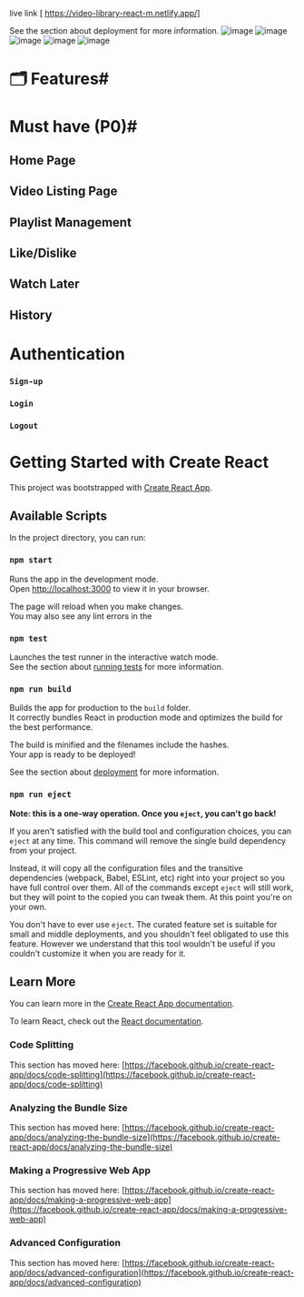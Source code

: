 live link [ https://video-library-react-m.netlify.app/]

See the section about deployment for more information.
![image](https://user-images.githubusercontent.com/57774129/169649908-5144c827-f55a-4024-bccd-a7a55b36827a.png)
![image](https://user-images.githubusercontent.com/57774129/169649912-9be10b6f-82d3-4ca9-9999-19fd1ad59b52.png)
![image](https://user-images.githubusercontent.com/57774129/169649920-a312dc1d-364d-48be-b410-31f01ae6db18.png)
![image](https://user-images.githubusercontent.com/57774129/169649938-5199425e-ca24-4d4f-b567-73192fc72fd0.png)
![image](https://user-images.githubusercontent.com/57774129/169649943-44a7a2a1-cfcc-476e-b8ab-311fff5d5587.png)
# 🗂️ Features#
# Must have (P0)#
 ## Home Page
## Video Listing Page
## Playlist Management
## Like/Dislike
## Watch Later
## History
# Authentication
### `Sign-up`
### `Login`
### `Logout`
# Getting Started with Create React 

This project was bootstrapped with [Create React App](https://github.com/facebook/create-react-app).

## Available Scripts

In the project directory, you can run:

### `npm start`

Runs the app in the development mode.\
Open [http://localhost:3000](http://localhost:3000) to view it in your browser.

The page will reload when you make changes.\
You may also see any lint errors in the

### `npm test`

Launches the test runner in the interactive watch mode.\
See the section about [running tests](https://facebook.github.io/create-react-app/docs/running-tests) for more information.

### `npm run build`

Builds the app for production to the `build` folder.\
It correctly bundles React in production mode and optimizes the build for the best performance.

The build is minified and the filenames include the hashes.\
Your app is ready to be deployed!

See the section about [deployment](https://facebook.github.io/create-react-app/docs/deployment) for more information.

### `npm run eject`

**Note: this is a one-way operation. Once you `eject`, you can't go back!**

If you aren't satisfied with the build tool and configuration choices, you can `eject` at any time. This command will remove the single build dependency from your project.

Instead, it will copy all the configuration files and the transitive dependencies (webpack, Babel, ESLint, etc) right into your project so you have full control over them. All of the commands except `eject` will still work, but they will point to the copied you can tweak them. At this point you're on your own.

You don't have to ever use `eject`. The curated feature set is suitable for small and middle deployments, and you shouldn't feel obligated to use this feature. However we understand that this tool wouldn't be useful if you couldn't customize it when you are ready for it.

## Learn More

You can learn more in the [Create React App documentation](https://facebook.github.io/create-react-app/docs/getting-started).

To learn React, check out the [React documentation](https://reactjs.org/).

### Code Splitting

This section has moved here: [https://facebook.github.io/create-react-app/docs/code-splitting](https://facebook.github.io/create-react-app/docs/code-splitting)

### Analyzing the Bundle Size

This section has moved here: [https://facebook.github.io/create-react-app/docs/analyzing-the-bundle-size](https://facebook.github.io/create-react-app/docs/analyzing-the-bundle-size)

### Making a Progressive Web App

This section has moved here: [https://facebook.github.io/create-react-app/docs/making-a-progressive-web-app](https://facebook.github.io/create-react-app/docs/making-a-progressive-web-app)

### Advanced Configuration

This section has moved here: [https://facebook.github.io/create-react-app/docs/advanced-configuration](https://facebook.github.io/create-react-app/docs/advanced-configuration)
